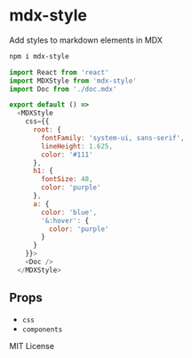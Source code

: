 
# mdx-style

Add styles to markdown elements in MDX

```sh
npm i mdx-style
```

```js
import React from 'react'
import MDXStyle from 'mdx-style'
import Doc from './doc.mdx'

export default () =>
  <MDXStyle
    css={{
      root: {
        fontFamily: 'system-ui, sans-serif',
        lineHeight: 1.625,
        color: '#111'
      },
      h1: {
        fontSize: 48,
        color: 'purple'
      },
      a: {
        color: 'blue',
        '&:hover': {
          color: 'purple'
        }
      }
    }}>
    <Doc />
  </MDXStyle>
```

## Props

- `css`
- `components`

MIT License
